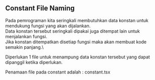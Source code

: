 ## Constant File Naming

Pada pemrograman kita seringkali membutuhkan data konstan untuk mendukung fungsi yang akan dijalankan.\
Data konstan tersebut seringkali dipakai juga ditempat lain untuk menjalankan fungsi.\
Jika konstan ditempatkan disetiap fungsi maka akan membuat kode semakin panjang.\

Diperlukan 1 file untuk menampung data konstan tersebut yang dapat dipanggil ketika diperlukan.

Penamaan file pada constant adalah :  constant.tsx